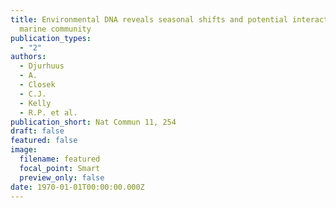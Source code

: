 ```yaml
---
title: Environmental DNA reveals seasonal shifts and potential interactions in a
  marine community
publication_types:
  - "2"
authors:
  - Djurhuus
  - A.
  - Closek
  - C.J.
  - Kelly
  - R.P. et al.
publication_short: Nat Commun 11, 254
draft: false
featured: false
image:
  filename: featured
  focal_point: Smart
  preview_only: false
date: 1970-01-01T00:00:00.000Z
---
```

